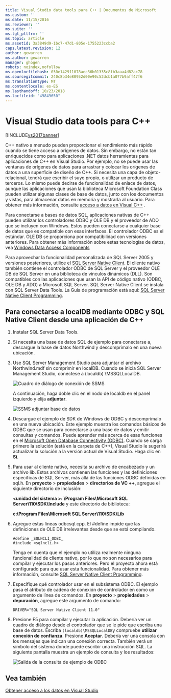 ```yaml
---
title: Visual Studio data tools para C++ | Documentos de Microsoft
ms.custom: ''
ms.date: 11/15/2016
ms.reviewer: ''
ms.suite: ''
ms.tgt_pltfrm: ''
ms.topic: article
ms.assetid: 3a3849d9-1bc7-47d1-805e-1755223ccba2
caps.latest.revision: 12
author: gewarren
ms.author: gewarren
manager: ghogen
robots: noindex,nofollow
ms.openlocfilehash: 030e142911078aec36b01335c8fb3aaa4d82ac78
ms.sourcegitcommit: 240c8b34e80952d00e90c52dcb1a077b9aff47f6
ms.translationtype: MT
ms.contentlocale: es-ES
ms.lasthandoff: 10/23/2018
ms.locfileid: "49849650"
---
```

# <a name="visual-studio-data-tools-for-c"></a>Visual Studio data tools para C++
[!INCLUDE[vs2017banner](../includes/vs2017banner.md)]

  
C++ nativo a menudo pueden proporcionar el rendimiento más rápido cuando se tiene acceso a orígenes de datos. Sin embargo, no están tan enriquecidos como para aplicaciones .NET datos herramientas para aplicaciones de C++ en Visual Studio. Por ejemplo, no se puede usar las ventanas de orígenes de datos para arrastrar y colocar los orígenes de datos a una superficie de diseño de C++. Si necesita una capa de objeto-relacional, tendrá que escribir el suyo propio, o utilizar un producto de terceros.  Lo mismo puede decirse de funcionalidad de enlace de datos, aunque las aplicaciones que usan la biblioteca Microsoft Foundation Class pueden utilizar algunas clases de base de datos, junto con los documentos y vistas, para almacenar datos en memoria y mostrarla al usuario. Para obtener más información, consulte [acceso a datos en Visual C++](https://msdn.microsoft.com/library/7wtdsdkh.aspx) .  
  
 Para conectarse a bases de datos SQL, aplicaciones nativas de C++ pueden utilizar los controladores ODBC y OLE DB y el proveedor de ADO que se incluyen con Windows.     Estos pueden conectarse a cualquier base de datos que es compatible con esas interfaces. El controlador ODBC es el estándar. OLE DB se proporciona por compatibilidad con versiones anteriores. Para obtener más información sobre estas tecnologías de datos, vea [Windows Data Access Components](https://msdn.microsoft.com/library/windows/desktop/aa968814\(v=vs.85\).aspx)  
  
 Para aprovechar la funcionalidad personalizada de SQL Server 2005 y versiones posteriores, utilice el [SQL Server Native Client](https://msdn.microsoft.com/sqlserver/aa937733). El cliente nativo también contiene el controlador ODBC de SQL Server y el proveedor OLE DB de SQL Server en una biblioteca de vínculos dinámicos (DLL). Son compatibles con las aplicaciones que usan la API de código nativo (ODBC, OLE DB y ADO) a Microsoft SQL Server.  SQL Server Native Client se instala con SQL Server Data Tools. La Guía de programación está aquí: [SQL Server Native Client Programming](https://msdn.microsoft.com/library/ms130892.aspx).  
  
## <a name="to-connect-to-localdb-through-odbc-and-sql-native-client-from-a-c-application"></a>Para conectarse a localDB mediante ODBC y SQL Native Client desde una aplicación de C++  
  
1. Instalar SQL Server Data Tools.  
  
2. Si necesita una base de datos SQL de ejemplo para conectarse a, descargue la base de datos Northwind y descomprímalo en una nueva ubicación.  
  
3. Use SQL Server Management Studio para adjuntar el archivo Northwind.mdf sin comprimir en localDB. Cuando se inicia SQL Server Management Studio, conéctese a (localdb) \MSSQLLocalDB.  
  
    ![Cuadro de diálogo de conexión de SSMS](../data-tools/media/raddata-ssms-connect-dialog.png "raddata SSMS el diálogo de conexión")  
  
    A continuación, haga doble clic en el nodo de localdb en el panel izquierdo y elija **adjuntar**.  
  
    ![SSMS adjuntar base de datos](../data-tools/media/raddata-ssms-attach-database.png "SSMS adjuntar base de datos raddata")  
  
4. Descargue el ejemplo de SDK de Windows de ODBC y descomprímalo en una nueva ubicación. Este ejemplo muestra los comandos básicos de ODBC que se usan para conectarse a una base de datos y emitir consultas y comandos. Puede aprender más acerca de esas funciones en el [Microsoft Open Database Connectivity (ODBC)](https://msdn.microsoft.com/library/windows/desktop/ms710252\(v=vs.85\).aspx). Cuando se carga primero la solución (está en la carpeta de C++), Visual Studio le sugerirá actualizar la solución a la versión actual de Visual Studio. Haga clic en **Sí**.  
  
5. Para usar al cliente nativo, necesita su archivo de encabezado y un archivo lib. Estos archivos contienen las funciones y las definiciones específicas de SQL Server, más allá de las funciones ODBC definidas en sql.h. En **proyecto** > **propiedades** > **directorios de VC ++**, agregue el siguiente directorio de inclusión:  
  
   **\<unidad del sistema >: \Program Files\Microsoft SQL Server\110\SDK\Include** y este directorio de biblioteca:  
  
   **c:\Program Files\Microsoft SQL Server\110\SDK\Lib**  
  
6. Agregue estas líneas odbcsql.cpp. El #define impide que las definiciones de OLE DB irrelevantes desde que se está compilando.  
  
   ```  
   #define _SQLNCLI_ODBC_  
   #include <sqlncli.h>  
   ```  
  
    Tenga en cuenta que el ejemplo no utiliza realmente ninguna funcionalidad de cliente nativo, por lo que no son necesarios para compilar y ejecutar los pasos anteriores. Pero el proyecto ahora está configurado para que usar esta funcionalidad. Para obtener más información, consulte [SQL Server Native Client Programming](https://msdn.microsoft.com/library/ms130892\(v=sql.130\).aspx).  
  
7. Especifique qué controlador usar en el subsistema ODBC. El ejemplo pasa el atributo de cadena de conexión de controlador en como un argumento de línea de comandos. En **proyecto** > **propiedades** > **depuración**, agregue este argumento de comando:  
  
   ```  
   DRIVER="SQL Server Native Client 11.0"  
   ```  
  
8. Presione F5 para compilar y ejecutar la aplicación. Debería ver un cuadro de diálogo desde el controlador que se le pide que escriba una base de datos. Escriba `(localdb)\MSSQLLocalDB`y compruebe **utilizar conexión de confianza**. Presione **Aceptar**. Debería ver una consola con los mensajes que indican una conexión correcta. También verá un símbolo del sistema donde puede escribir una instrucción SQL. La siguiente pantalla muestra un ejemplo de consulta y los resultados:  
  
    ![Salida de la consulta de ejemplo de ODBC](../data-tools/media/raddata-odbc-sample-query-output.png "raddata salida de la consulta de ejemplo de ODBC")  
  
## <a name="see-also"></a>Vea también  
 [Obtener acceso a los datos en Visual Studio](../data-tools/accessing-data-in-visual-studio.md)


